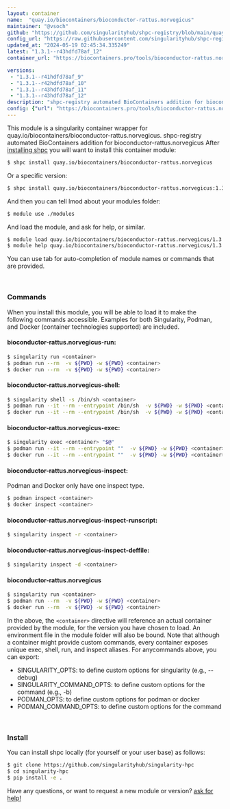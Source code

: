```yaml
---
layout: container
name:  "quay.io/biocontainers/bioconductor-rattus.norvegicus"
maintainer: "@vsoch"
github: "https://github.com/singularityhub/shpc-registry/blob/main/quay.io/biocontainers/bioconductor-rattus.norvegicus/container.yaml"
config_url: "https://raw.githubusercontent.com/singularityhub/shpc-registry/main/quay.io/biocontainers/bioconductor-rattus.norvegicus/container.yaml"
updated_at: "2024-05-19 02:45:34.335249"
latest: "1.3.1--r43hdfd78af_12"
container_url: "https://biocontainers.pro/tools/bioconductor-rattus.norvegicus"

versions:
 - "1.3.1--r41hdfd78af_9"
 - "1.3.1--r42hdfd78af_10"
 - "1.3.1--r43hdfd78af_11"
 - "1.3.1--r43hdfd78af_12"
description: "shpc-registry automated BioContainers addition for bioconductor-rattus.norvegicus"
config: {"url": "https://biocontainers.pro/tools/bioconductor-rattus.norvegicus", "maintainer": "@vsoch", "description": "shpc-registry automated BioContainers addition for bioconductor-rattus.norvegicus", "latest": {"1.3.1--r43hdfd78af_12": "sha256:1f06d4b117f05fbad12103fa267465b46eed7a31b031e77fc9e3eee3a3e08e6e"}, "tags": {"1.3.1--r41hdfd78af_9": "sha256:5c71c7664c66440c55060799175f28b8f27e80586b18c0bbb5c88f4078e78e93", "1.3.1--r42hdfd78af_10": "sha256:a2043f173d8b56e1583024b26116198847c631cd86897298cee2dc91a9b7f040", "1.3.1--r43hdfd78af_11": "sha256:b1e724618d92950d342f435d4d8c6f06c7cdacaaf71423e06db0a47c56a71202", "1.3.1--r43hdfd78af_12": "sha256:1f06d4b117f05fbad12103fa267465b46eed7a31b031e77fc9e3eee3a3e08e6e"}, "docker": "quay.io/biocontainers/bioconductor-rattus.norvegicus"}
---
```


This module is a singularity container wrapper for quay.io/biocontainers/bioconductor-rattus.norvegicus.
shpc-registry automated BioContainers addition for bioconductor-rattus.norvegicus
After [installing shpc](#install) you will want to install this container module:


```bash
$ shpc install quay.io/biocontainers/bioconductor-rattus.norvegicus
```

Or a specific version:

```bash
$ shpc install quay.io/biocontainers/bioconductor-rattus.norvegicus:1.3.1--r43hdfd78af_12
```

And then you can tell lmod about your modules folder:

```bash
$ module use ./modules
```

And load the module, and ask for help, or similar.

```bash
$ module load quay.io/biocontainers/bioconductor-rattus.norvegicus/1.3.1--r43hdfd78af_12
$ module help quay.io/biocontainers/bioconductor-rattus.norvegicus/1.3.1--r43hdfd78af_12
```

You can use tab for auto-completion of module names or commands that are provided.

<br>

### Commands

When you install this module, you will be able to load it to make the following commands accessible.
Examples for both Singularity, Podman, and Docker (container technologies supported) are included.

#### bioconductor-rattus.norvegicus-run:

```bash
$ singularity run <container>
$ podman run --rm  -v ${PWD} -w ${PWD} <container>
$ docker run --rm  -v ${PWD} -w ${PWD} <container>
```

#### bioconductor-rattus.norvegicus-shell:

```bash
$ singularity shell -s /bin/sh <container>
$ podman run --it --rm --entrypoint /bin/sh  -v ${PWD} -w ${PWD} <container>
$ docker run --it --rm --entrypoint /bin/sh  -v ${PWD} -w ${PWD} <container>
```

#### bioconductor-rattus.norvegicus-exec:

```bash
$ singularity exec <container> "$@"
$ podman run --it --rm --entrypoint ""  -v ${PWD} -w ${PWD} <container> "$@"
$ docker run --it --rm --entrypoint ""  -v ${PWD} -w ${PWD} <container> "$@"
```

#### bioconductor-rattus.norvegicus-inspect:

Podman and Docker only have one inspect type.

```bash
$ podman inspect <container>
$ docker inspect <container>
```

#### bioconductor-rattus.norvegicus-inspect-runscript:

```bash
$ singularity inspect -r <container>
```

#### bioconductor-rattus.norvegicus-inspect-deffile:

```bash
$ singularity inspect -d <container>
```



#### bioconductor-rattus.norvegicus

```bash
$ singularity run <container>
$ podman run --rm  -v ${PWD} -w ${PWD} <container>
$ docker run --rm  -v ${PWD} -w ${PWD} <container>
```


In the above, the `<container>` directive will reference an actual container provided
by the module, for the version you have chosen to load. An environment file in the
module folder will also be bound. Note that although a container
might provide custom commands, every container exposes unique exec, shell, run, and
inspect aliases. For anycommands above, you can export:

 - SINGULARITY_OPTS: to define custom options for singularity (e.g., --debug)
 - SINGULARITY_COMMAND_OPTS: to define custom options for the command (e.g., -b)
 - PODMAN_OPTS: to define custom options for podman or docker
 - PODMAN_COMMAND_OPTS: to define custom options for the command

<br>

### Install

You can install shpc locally (for yourself or your user base) as follows:

```bash
$ git clone https://github.com/singularityhub/singularity-hpc
$ cd singularity-hpc
$ pip install -e .
```

Have any questions, or want to request a new module or version? [ask for help!](https://github.com/singularityhub/singularity-hpc/issues)